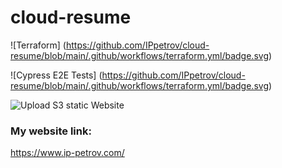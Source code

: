 # cloud-resume

![Terraform] (https://github.com/IPpetrov/cloud-resume/blob/main/.github/workflows/terraform.yml/badge.svg)

![Cypress E2E Tests] (https://github.com/IPpetrov/cloud-resume/blob/main/.github/workflows/terraform.yml/badge.svg)

![Upload S3 static Website](https://github.com/IPpetrov/cloud-resume/blob/main/.github/workflows/main.yml/badge.svg)


### My website link:

https://www.ip-petrov.com/